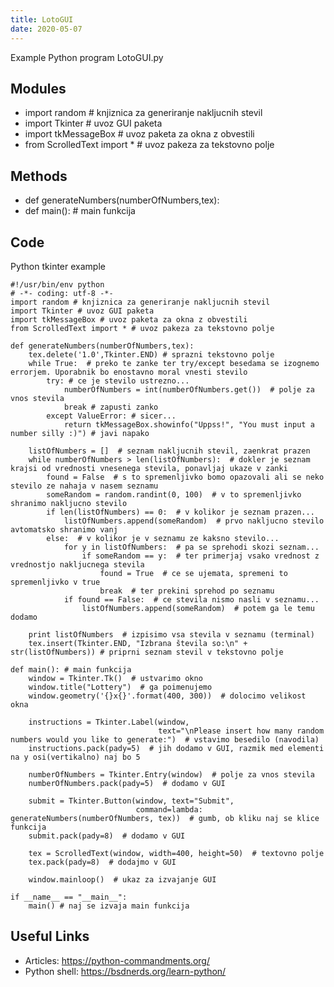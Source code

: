 ```yaml
---
title: LotoGUI
date: 2020-05-07
---
```

Example Python program LotoGUI.py

## Modules

* import random # knjiznica za generiranje nakljucnih stevil
* import Tkinter # uvoz GUI paketa
* import tkMessageBox # uvoz paketa za okna z obvestili
* from ScrolledText import * # uvoz pakeza za tekstovno polje

## Methods

* def generateNumbers(numberOfNumbers,tex):
* def main(): # main funkcija

## Code

Python tkinter example

    #!/usr/bin/env python
    # -*- coding: utf-8 -*-
    import random # knjiznica za generiranje nakljucnih stevil
    import Tkinter # uvoz GUI paketa
    import tkMessageBox # uvoz paketa za okna z obvestili
    from ScrolledText import * # uvoz pakeza za tekstovno polje
    
    def generateNumbers(numberOfNumbers,tex):
        tex.delete('1.0',Tkinter.END) # sprazni tekstovno polje
        while True:  # preko te zanke ter try/except besedama se izognemo errorjem. Uporabnik bo enostavno moral vnesti stevilo
            try: # ce je stevilo ustrezno...
                numberOfNumbers = int(numberOfNumbers.get())  # polje za vnos stevila
                break # zapusti zanko
            except ValueError: # sicer...
                return tkMessageBox.showinfo("Uppss!", "You must input a number silly :)") # javi napako
    
        listOfNumbers = []  # seznam nakljucnih stevil, zaenkrat prazen
        while numberOfNumbers > len(listOfNumbers):  # dokler je seznam krajsi od vrednosti vnesenega stevila, ponavljaj ukaze v zanki
            found = False  # s to spremenljivko bomo opazovali ali se neko stevilo ze nahaja v nasem seznamu
            someRandom = random.randint(0, 100)  # v to spremenljivko shranimo nakljucno stevilo
            if len(listOfNumbers) == 0:  # v kolikor je seznam prazen...
                listOfNumbers.append(someRandom)  # prvo nakljucno stevilo avtomatsko shranimo vanj
            else:  # v kolikor je v seznamu ze kaksno stevilo...
                for y in listOfNumbers:  # pa se sprehodi skozi seznam...
                    if someRandom == y:  # ter primerjaj vsako vrednost z vrednostjo nakljucnega stevila
                        found = True  # ce se ujemata, spremeni to spremenljivko v true
                        break  # ter prekini sprehod po seznamu
                if found == False:  # ce stevila nismo nasli v seznamu...
                    listOfNumbers.append(someRandom)  # potem ga le temu dodamo
    
        print listOfNumbers  # izpisimo vsa stevila v seznamu (terminal)
        tex.insert(Tkinter.END, "Izbrana števila so:\n" + str(listOfNumbers)) # priprni seznam stevil v tekstovno polje
    
    def main(): # main funkcija
        window = Tkinter.Tk()  # ustvarimo okno
        window.title("Lottery")  # ga poimenujemo
        window.geometry('{}x{}'.format(400, 300))  # dolocimo velikost okna
    
        instructions = Tkinter.Label(window,
                                     text="\nPlease insert how many random numbers would you like to generate:")  # vstavimo besedilo (navodila)
        instructions.pack(pady=5)  # jih dodamo v GUI, razmik med elementi na y osi(vertikalno) naj bo 5
    
        numberOfNumbers = Tkinter.Entry(window)  # polje za vnos stevila
        numberOfNumbers.pack(pady=5)  # dodamo v GUI
    
        submit = Tkinter.Button(window, text="Submit",
                                command=lambda: generateNumbers(numberOfNumbers, tex))  # gumb, ob kliku naj se klice funkcija
        submit.pack(pady=8)  # dodamo v GUI
    
        tex = ScrolledText(window, width=400, height=50)  # textovno polje
        tex.pack(pady=8)  # dodajmo v GUI
    
        window.mainloop()  # ukaz za izvajanje GUI
    
    if __name__ == "__main__":
        main() # naj se izvaja main funkcija

## Useful Links

- Articles: https://python-commandments.org/
- Python shell: https://bsdnerds.org/learn-python/
